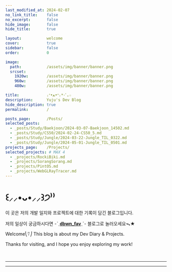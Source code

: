 ```yaml
---
last_modified_at: 2024-02-07
no_link_title:    false 
no_excerpt:       false 
hide_image:       false
hide_title:       true

layout:           welcome
cover:            true
sidebar:          false
order:            0

image:
  path:           /assets/img/banner/banner.png
  srcset:
    1920w:        /assets/img/banner/banner.png
    960w:         /assets/img/banner/banner.png
    480w:         /assets/img/banner/banner.png

title:            ₍ᐢ•ﻌ•ᐢ₎*･ﾟ｡☆
description:      Yuju's Dev Blog
hide_description: true
permalink:        /

posts_page:       /Posts/
selected_posts:
  - _posts/Study/Baekjoon/2024-03-07-Baekjoon_14502.md
  - _posts/Study/CS50/2024-02-24-CS50_5.md
  - _posts/Study/Jungle/2024-03-22-Jungle_TIL_0322.md
  - _posts/Study/Jungle/2024-05-01-Jungle_TIL_0501.md
projects_page:    /Projects/
selected_projects: # MAX 4
  - _projects/RockiBiki.md
  - _projects/SorangSorang.md
  - _projects/PintOS.md
  - _projects/WebGLRayTracer.md
---
```

# ꒰⸝⸝•ᴗ•⸝⸝꒱੭⁾⁾

이 곳은 저의 개발 일지와 프로젝트에 대한 기록이 담긴 블로그입니다.

저의 일상이 궁금하시다면 -ˋˏ[**dbwn_fav**](https://blog.naver.com/dbwn_fav)ˎˊ- 블로그로 놀러오세요ᯓ★

Welcome⎝⍢⎠ This blog is about my Dev Diary & Projects.

Thanks for visiting, and I hope you enjoy exploring my work!

<br/>

---

<!--projects-->

---

<!--posts-->
